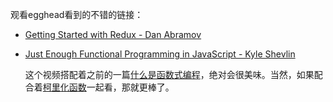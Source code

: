观看egghead看到的不错的链接：

- [Getting Started with Redux - Dan Abramov](https://egghead.io/courses/getting-started-with-redux)

- [Just Enough Functional Programming in JavaScript - Kyle Shevlin](https://egghead.io/courses/just-enough-functional-programming-in-javascript)

  这个视频搭配着之前的一篇[什么是函数式编程](https://github.com/xiaohesong/TIL/blob/master/front-end/javascript/what-is-function-program.md)，绝对会很美味。当然，如果配合着[柯里化函数](https://github.com/xiaohesong/TIL/blob/master/front-end/javascript/higher-order-function/curry.md)一起看，那就更棒了。
